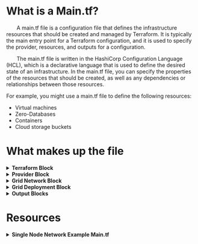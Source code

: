 # What is a Main.tf?




&nbsp;&nbsp;&nbsp;&nbsp;&nbsp;&nbsp; A main.tf file is a configuration file that defines the infrastructure resources that should be created and managed by Terraform. It is typically the main entry point for a Terraform configuration, and it is used to specify the provider, resources, and outputs for a configuration.

&nbsp;&nbsp;&nbsp;&nbsp;&nbsp;&nbsp; The main.tf file is written in the HashiCorp Configuration Language (HCL), which is a declarative language that is used to define the desired state of an infrastructure. In the main.tf file, you can specify the properties of the resources that should be created, as well as any dependencies or relationships between those resources.

For example, you might use a main.tf file to define the following resources:

- Virtual machines
- Zero-Databases
- Containers
- Cloud storage buckets

# What makes up the file 

<details>
	<summary><b>Terraform Block</b></summary> 
```
terraform {
 required_providers {
  grid = {
   source = "threefoldtech/grid"
   }
  }
 } 
```
 
- The terraform block is the top-level block in the configuration file. It is used to configure the behavior of Terraform itself.

- The terraform block includes a single sub-block called required_providers.

	- **required_providers block**
		- The required_providers block is used to specify the Terraform providers that are required by the configuration. A provider is a plugin that implements the logic for a specific resource type, such as a cloud platform or a configuration management tool.

		- The required_providers block includes a single sub-block called grid, which specifies the threefoldtech/grid provider. This provider is required to manage resources in the Threefold Grid.
</details>
	
<details>
	<summary><b>Provider Block</b></summary> 

```
provider "grid" {
}
```

- The provider block is used to configure a Terraform provider. It specifies the provider's name and any provider-specific configuration options.

- There is a single provider block that configures the grid provider. The provider block does not include any arguments, which means that it is using the default configuration for the grid provider.
</details>

<details>
	<summary><b>Grid Network Block </b></summary>

```
resource "grid_network" "net1" {
	nodes = [3000]
	ip_range = "10.20.0.0/16"
	name = "mynetwork"
	description = "My internal Grid network"
	add_wg_access = true
}
```
This block is defining a new resource of type grid_network, with the identifier net1. The grid_network block is used to create a network in the Threefold Grid. A network is a virtual network that connects nodes in the Grid and allows them to communicate with each other. the grid_network resource has the identifier net1, These identifiers are used to refer to the resources elsewhere in the configuration.

For example, the network_name argument of the grid_deployment resource refers to the name attribute of the grid_network resource with the identifier net1

The block contains several arguments that are specific to the grid_network resource type:

- nodes: The nodes argument is a list of node IDs that should be included in the network. When a node is added to a network, it is assigned an IP address from the network's IP range, and it becomes available to host applications or workloads.
- ip_range: the ip_range argument specifies the IP range of the network. An IP range is a range of IP addresses that are available for use on a network. It is specified using the CIDR notation, which consists of an IP address followed by a slash and the number of bits of the address that are used for the network prefix.
- name: The name of a network is a human-readable identifier that is used to refer to the network within the Threefold Grid. It is not required to be unique, but it is typically used to distinguish between different networks in the Grid.
- description: A description of the network.
- add_wg_access: The add_wg_access argument in the grid_network resource controls whether WireGuard access should be enabled for the network. When add_wg_access is set to true, the grid provider will create a WireGuard access point for the network. This allows users to connect to the network using the WireGuard VPN protocol.
</details>

<details>
	<summary><b>Grid Deployment Block</b></summary>
```
resource "grid_deployment" "d1" {
  node = 3000
  network_name = grid_network.net1.name
  ip_range = lookup(grid_network.net1.nodes_ip_range, 3000, "")
  disks {
    name = "root"
    size = 50
  }
    vms {
    name = "tftest"
    description ="Terraform deployment test"
    flist = "https://hub.grid.tf/tf-official-vms/ubuntu-22.04-lts.flist"
    cpu = 4
    publicip = true
    publicip6 = true
    memory = 8192
    mounts {
        disk_name = "root"
        mount_point = "/data"
    }
    planetary = true
    env_vars = {
      SSH_KEY ="ADD YOUR SSH KEY HERE"
    }
  }
}
```
The grid_deployment block is used to create a deployment in the Threefold Grid. A deployment is a logical grouping of nodes, disks, and virtual machines that can be used to host applications or workloads.

The grid_deployment block includes the following arguments:

- node: The ID of the node where the deployment should be created.
- network_name: The name of the network to which the deployment should be connected.
- ip_range: The IP range of the deployment. The deployment will assign IP addresses from this range to the nodes, disks, and virtual machines in the deployment.

The grid_deployment block also includes the following sub-blocks:

- disks: The disks block is used to specify one or more disks that should be created and attached to the deployment. A disk is a block storage device that can be used to store data. Each disk block in the disks block specifies the properties of a single disk. The disk block includes the following arguments:
		- name: The name of the disk
		- size: The size of the disk in GB.
		
- vms: The vms block is used to specify one or more virtual machines that should be created and attached to the deployment. A virtual machine (VM) is a logical representation of a computer that is hosted on a node in the Grid. Each vm block in the vms block specifies the properties of a single VM. The vm block includes the following arguments:
	- name: The name of the VM, which is "tftest" in this case.
	- description: A description of the VM, which is "Terraform deployment test" in this case.
	- flist: The URL of a file list that specifies the root filesystem of the VM. The files and links are on the Threefold Hub
	- cpu: The number of CPU cores that should be allocated to the VM. In this case, the VM is allocated 4 CPU cores.
	- publicip: A flag that indicates whether the VM should be assigned a public IPv4 address. If set to true, the grid provider will assign a public IPv4 address to the VM.
	- publicip6: A flag that indicates whether the VM should be assigned a public IPv6 address. If set to true, the grid provider will assign a public IPv6 address to the VM.
	- memory: The amount of memory (in MB) that should be allocated to the VM. In this case, the VM is allocated 8192MB of memory.

		- The vm block also includes the following sub-blocks:
			- mounts:The mounts block is used to specify one or more disk mounts that should be created for the VM. A disk mount is a connection between a disk and a mount point on the VM, which allows the disk to be accessed from the VM. Each mount block in the mounts block specifies the properties of a single disk mount. The mount block includes the following arguments:
				- disk_name: The name of the disk that should be mounted.
				- mount_point: The mount point on the VM where the disk should be mounted.
				
		- env_vars: A map of environment variables that should be set on the VM. Each key-value pair in the map represents an environment variable and its value. In this case, the env_vars map includes a single environment variable called SSH_KEY, which is set to the value "ADD YOUR SSH KEY HERE".
</details>

<details>
	<summary><b>Output Blocks</b></summary>

The output blocks are used to output the values of variables or resources to the user. They are used to display the results of the Terraform run, or to make the values of certain resources or variables available to other Terraform configurations.

```
output "wg_config" {
	value = grid_network.net1.access_wg_config
}
```
This block is defining an output variable called wg_config. The value of the output will be the access_wg_config attribute of the grid_network resource with the identifier net1. This output can be used to display the WireGuard configuration for the network.
```
output "node1_vm1_ip" {
	value = grid_deployment.d1.vms[0].ip
}
```
This block is defining an output variable called node1_vm1_ip. The value of the output will be the ip attribute of the first virtual machine in the vms list of the grid_deployment resource with the identifier d1.
```
output "public_ip" {
	value = grid_deployment.d1.vms[0].computedip
}
```
This block is defining an output variable called public_ip. The value of the output will be the computedip attribute of the first virtual machine in the vms list of the grid_deployment resource with the identifier d1. This output can be used to display the public IP address of the virtual machine.
```
output "public_ip6" {
			value = grid_deployment.d1.vms[0].computedip6
}
```
This block is defining an output variable called public_ip6. The value of the output will be the computedip6 attribute of the first virtual machine in the vms list of the grid_deployment resource with the identifier d1.

The computedip6 attribute represents the public IPv6 address of the virtual machine, as computed by the grid provider. This output can be used to display the public IPv6 address of the virtual machine.
```
output "ygg_ip" {
	value = grid_deployment.d1.vms[0].ygg_ip
}
```
This block is defining an output variable called ygg_ip. The value of the output will be the ygg_ip attribute of the first virtual machine in the vms list of the grid_deployment resource with the identifier d1.

The ygg_ip attribute represents the Planetary Network IP address of the virtual machine. The Planetary Network is an experimental networking protocol that provides an encrypted IPv6 network. This output can be used to display the Planetary network IP address of the virtual machine.

I hope this explanation helps! Let me know if you have any questions.
</details>

# Resources 

<details>
	<summary><b>Single Node Network Example Main.tf</b></summary>

```
terraform {
  required_providers {
    grid = {
      source = "threefoldtech/grid"
    }
  }
}

provider "grid" {
}

resource "grid_network" "net1" {
    nodes = [3000]
    ip_range = "10.20.0.0/16"
    name = "mynetwork"
    description = "My internal Grid network"
    add_wg_access = true
}
resource "grid_deployment" "d1" {
  node = 3000
  network_name = grid_network.net1.name
  ip_range = lookup(grid_network.net1.nodes_ip_range, 3000, "")
  disks {
    name = "root"
    size = 50
  }
    vms {
    name = "tftest"
    description ="Terraform deployment test"
    flist = "https://hub.grid.tf/tf-official-vms/ubuntu-22.04-lts.flist"
    cpu = 4
    publicip = true
    publicip6 = true
    memory = 8192
    mounts {
        disk_name = "root"
        mount_point = "/data"
    }
    planetary = true
    env_vars = {
      SSH_KEY ="ADD YOUR SSH KEY HERE"
    }
  }
}
output "wg_config" {
    value = grid_network.net1.access_wg_config
}
output "node1_vm1_ip" {
    value = grid_deployment.d1.vms[0].ip
}
output "public_ip" {
    value = grid_deployment.d1.vms[0].computedip
}
output "public_ip6" {
    value = grid_deployment.d1.vms[0].computedip6
}
output "ygg_ip" {
    value = grid_deployment.d1.vms[0].ygg_ip
}
```

This main.tf file is used to deploy the following resources in the Threefold Grid:

- A network called "mynetwork" with a range of IP addresses from 10.20.0.0/16. The network includes a single node with ID 3000, and it has WireGuard access enabled.
- A deployment called "d1" on node 3000. The deployment includes a single virtual machine (VM) with the following properties:
	- A root disk with a size of 50GB.
	- A VM with the name "tftest", a description of "Terraform deployment test", 4 CPU cores, 8192MB of memory, and a root filesystem specified by the file list at https://hub.grid.tf/tf-official-vms/ubuntu-22.04-lts.flist. The VM is assigned a public IPv4 address, a public IPv6 address, and an IP address on the Planetary network. The VM has an environment variable called SSH_KEY set to the value "ADD YOUR SSH KEY HERE". The root disk is mounted at the /data mount point on the VM.
</details>

